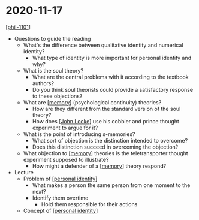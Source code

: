 # 2020-11-17

[[phil-1101]]

- Questions to guide the reading
  - What's the difference between qualitative identity and numerical identity?
    - What type of identity is more important for personal identity and why?
  - What is the soul theory?
    - What are the central problems with it according to the textbook authors?
    - Do you think soul theorists could provide a satisfactory response to these objections?
  - What are [[memory]] (psychological continuity) theories?
    - How are they different from the standard version of the soul theory?
    - How does [[John Locke]] use his cobbler and prince thought experiment to argue for it?
  - What is the point of introducing s-memories?
    - What sort of objection is the distinction intended to overcome?
    - Does this distinction succeed in overcoming the objection?
  - What objection to [[memory]] theories is the teletransporter thought experiment supposed to illustrate?
    - How might a defender of a [[memory]] theory respond?
- Lecture
  - Problem of [[personal identity]]
    - What makes a person the same person from one moment to the next?
    - Identify them overtime
      - Hold them responsible for their actions
  - Concept of [[personal identity]]

[//begin]: # "Autogenerated link references for markdown compatibility"
[phil-1101]: phil-1101 "PHIL 1101 - Intro to Philosophy: Knowledge and Reality"
[memory]: memory "Memory"
[John Locke]: john-locke "John Locke"
[memory]: memory "Memory"
[memory]: memory "Memory"
[personal identity]: personal-identity "Personal Identity"
[personal identity]: personal-identity "Personal Identity"
[//end]: # "Autogenerated link references"